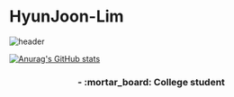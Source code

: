 # HyunJoon-Lim
![header](https://capsule-render.vercel.app/api?type=rounded&color=gradient&height=300&section=header&text=%40Hello%40&fontSize=80&textBg=true&animation=fadeIn)


[![Anurag's GitHub stats](https://github-readme-stats.vercel.app/api?username=jungking&count_private=true&theme=tokyonight)](https://github.com/anuraghazra/github-readme-stats)

<h3 align ="center"> - :mortar_board: College student </h3>
